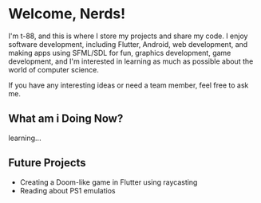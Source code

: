 # Welcome, Nerds!

I'm t-88, and this is where I store my projects and share my code. I enjoy software development, including Flutter, Android, web development, and making apps using SFML/SDL for fun, graphics development, game development, and I'm interested in learning as much as possible about the world of computer science.

If you have any interesting ideas or need a team member, feel free to ask me.

## What am i Doing Now?
learning...  
        
## Future Projects
- Creating a Doom-like game in Flutter using raycasting
- Reading about PS1 emulatios
